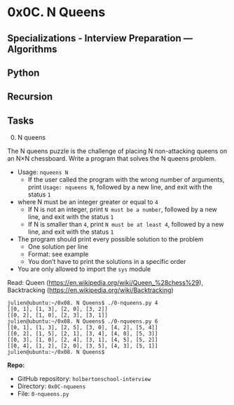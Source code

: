 # 0x0C. N Queens
## Specializations - Interview Preparation ― Algorithms
## Python
## Recursion

## Tasks
0. N queens

The N queens puzzle is the challenge of placing N non-attacking queens on an N×N chessboard. Write a program that solves the N queens problem.

* Usage: `nqueens N`
    * If the user called the program with the wrong number of arguments, print `Usage: nqueens N`, followed by a new line, and exit with the status `1`
* where N must be an integer greater or equal to `4`
    * If N is not an integer, print `N must be a number`, followed by a new line, and exit with the status `1`
    * If N is smaller than `4`, print `N must be at least 4`, followed by a new line, and exit with the status `1`
* The program should print every possible solution to the problem
    * One solution per line
    * Format: see example
    * You don’t have to print the solutions in a specific order
* You are only allowed to import the `sys` module

Read: Queen (https://en.wikipedia.org/wiki/Queen_%28chess%29), Backtracking (https://en.wikipedia.org/wiki/Backtracking)

```
julien@ubuntu:~/0x08. N Queens$ ./0-nqueens.py 4
[[0, 1], [1, 3], [2, 0], [3, 2]]
[[0, 2], [1, 0], [2, 3], [3, 1]]
julien@ubuntu:~/0x08. N Queens$ ./0-nqueens.py 6
[[0, 1], [1, 3], [2, 5], [3, 0], [4, 2], [5, 4]]
[[0, 2], [1, 5], [2, 1], [3, 4], [4, 0], [5, 3]]
[[0, 3], [1, 0], [2, 4], [3, 1], [4, 5], [5, 2]]
[[0, 4], [1, 2], [2, 0], [3, 5], [4, 3], [5, 1]]
julien@ubuntu:~/0x08. N Queens$ 
```
**Repo:**

* GitHub repository: `holbertonschool-interview`
* Directory: `0x0C-nqueens`
* File: `0-nqueens.py`
